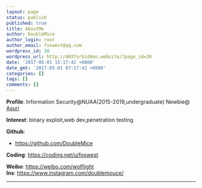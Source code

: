 ```yaml
---
layout: page
status: publish
published: true
title: AboutMe
author: DoubleMice
author_login: root
author_email: foxwest@qq.com
wordpress_id: 30
wordpress_url: http://403forbidden.website/?page_id=30
date: '2017-05-01 15:17:42 +0800'
date_gmt: '2017-05-01 07:17:42 +0800'
categories: []
tags: []
comments: []
---
```

<p><strong>Profile</strong>: Information Security@NUAA(2015-2019,undergraduate) Newbie@ <a title="Asuri" href="http://asuri.org/">Asuri</a></p>
<p><strong>Interest</strong>: binary exploit,web dev,penetration testing</p>
<p><strong>Github</strong>:</p>
<ul>
<li><a href="https://github.com/DoubleMice">https://github.com/DoubleMice</a></li>
</ul>
<p><strong>Coding</strong>: <a title="https://coding.net/u/foxwest" href="https://coding.net/u/foxwest">https://coding.net/u/foxwest</a></p>
<p><strong>Weibo</strong>: <a title="https://weibo.com/wolflight" href="https://weibo.com/wolflight">https://weibo.com/wolflight</a><br />
<strong>Ins</strong>: <a title="https://www.instagram.com/doublemouce/" href="https://www.instagram.com/doublemouce/">https://www.instagram.com/doublemouce/</a></p>
<hr />
